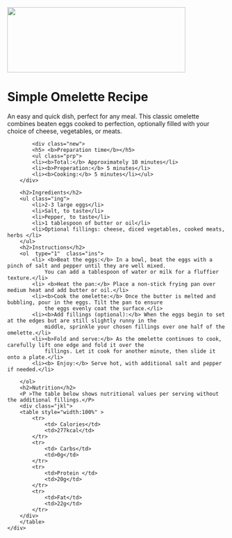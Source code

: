 <!DOCTYPE html>
<html lang="en">
<head>
    <meta charset="UTF-8">
    <meta name="viewport" content="width=device-width, initial-scale=1.0">
    <title>Document</title>
    <link rel="stylesheet" href="omlet.css">

</head>
<body>
    <div class="content">
    <div class="beyaz">
        <div class="image">
        <img src="https://cdn.yemek.com/mnresize/1250/833/uploads/2020/12/cecilli-omlet-thecook.jpg" id= "yemek"; width="410" height="150"  >
        </div>
         <h1> Simple Omelette Recipe</h1>
         <p>An easy and quick dish, perfect for any meal. This classic omelette combines beaten eggs cooked 
            to perfection, optionally filled with your choice of cheese, vegetables, or meats.</p>
            
            <div class="new">
            <h5> <b>Preparation time</b></h5>
            <ul class="prp">
            <li><b>Total:</b> Approximately 10 minutes</li>
            <li><b>Preperation:</b> 5 minutes</li>
            <li><b>Cooking:</b> 5 minutes</li></ul>
        </div>

        <h2>Ingredients</h2>
        <ul class="ing">
            <li>2-3 large eggs</li>
            <li>Salt, to taste</li>
            <li>Pepper, to taste</li>
            <li>1 tablespoon of butter or oil</li>
            <li>Optional fillings: cheese, diced vegetables, cooked meats, herbs </li>
        </ul>
        <h2>Instructions</h2>
        <ol  type="1"  class="ins">
            <li> <b>Beat the eggs:</b> In a bowl, beat the eggs with a pinch of salt and pepper until they are well mixed. 
                You can add a tablespoon of water or milk for a fluffier texture.</li>
            <li> <b>Heat the pan:</b> Place a non-stick frying pan over medium heat and add butter or oil.</li>
            <li><b>Cook the omelette:</b> Once the butter is melted and bubbling, pour in the eggs. Tilt the pan to ensure 
                the eggs evenly coat the surface.</li>
            <li><b>Add fillings (optional):</b> When the eggs begin to set at the edges but are still slightly runny in the 
                middle, sprinkle your chosen fillings over one half of the omelette.</li>
            <li><b>Fold and serve:</b> As the omelette continues to cook, carefully lift one edge and fold it over the 
                fillings. Let it cook for another minute, then slide it onto a plate.</li>
            <li><b> Enjoy:</b> Serve hot, with additional salt and pepper if needed.</li>

        </ol>
        <h2>Nutrition</h2>
        <P >The table below shows nutritional values per serving without the additional fillings.</P>
        <div class="jkl">
        <table style="width:100%" >
            <tr>
                <td> Calories</td>
                <td>277kcal</td>
            </tr>
            <tr>
                <td> Carbs</td>
                <td>0g</td>
            </tr>
            <tr>
                <td>Protein </td>
                <td>20g</td>
            </tr>
            <tr>
                <td>Fat</td>
                <td>22g</td>
            </tr>
        </div>
        </table>
    </div>
</div>
</body>
</html>
